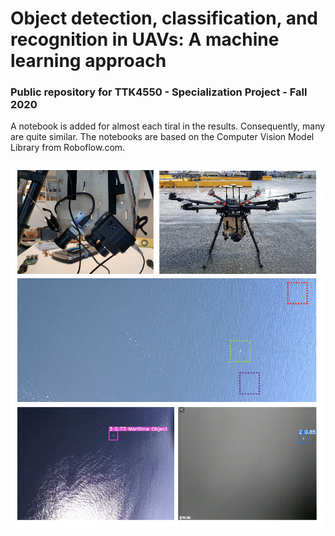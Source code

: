 # Object detection, classification, and recognition in UAVs: A machine learning approach
### Public repository for TTK4550 - Specialization Project - Fall 2020

A notebook is added for almost each tiral in the results. Consequently, many are quite similar.
The notebooks are based on the Computer Vision Model Library from Roboflow.com.

![](./Image.png)
